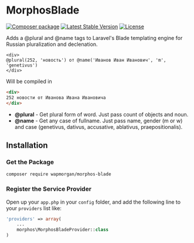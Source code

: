 # MorphosBlade

[![Composer package](http://xn--e1adiijbgl.xn--p1acf/badge/wapmorgan/morphos-blade)](https://packagist.org/packages/wapmorgan/morphos-blade)
[![Latest Stable Version](https://poser.pugx.org/wapmorgan/morphos-blade/version)](https://packagist.org/packages/wapmorgan/morphos-blade)
[![License](https://poser.pugx.org/wapmorgan/morphos-blade/license)](https://packagist.org/packages/wapmorgan/morphos-blade)

Adds a @plural and @name tags to Laravel's Blade templating engine for Russian pluralization and declenation.

```blade
<div>
@plural(252, 'новость') от @name('Иванов Иван Иванович', 'm', 'genetivus')
</div>
```

Will be compiled in

```html
<div>
252 новости от Иванова Ивана Ивановича
</div>
```

- **@plural** - Get plural form of word. Just pass count of objects and noun.
- **@name** - Get any case of fullname. Just pass name, gender (m or w) and case (genetivus, dativus, accusative, ablativus, praepositionalis).

## Installation

### Get the Package

```
composer require wapmorgan/morphos-blade
```

### Register the Service Provider
Open up your `app.php` in your `config` folder, and add the following line to
your `providers` list like:

```php
'providers' => array(
    ...
    morphos\MorphosBladeProvider::class
)
```
